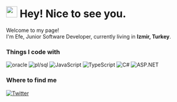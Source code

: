 <h1><img src="https://emojis.slackmojis.com/emojis/images/1531849430/4246/blob-sunglasses.gif?1531849430" width="30"/> Hey! Nice to see you.</h1>


<p>Welcome to my page! </br> I'm Efe, Junior Software Developer, currently living in <b>Izmir, Turkey</b>. </p>
<h3>Things I code with</h3>
<p>
  <img alt="oracle" src="https://img.shields.io/badge/-Oracle Database-f80000?style=flat-square&logo=oracle&logoColor=white" />
  <img alt="pl/sql" src="https://img.shields.io/badge/-Oracle PL/SQL-C74634?style=flat-square&logo=oracle&logoColor=white" />
  <img alt="JavaScript" src="https://img.shields.io/badge/-JavaScript-F1DC56?style=flat-square&logo=javascript&logoColor=383936" />
  <img alt="TypeScript" src="https://img.shields.io/badge/-jQuery-007ACC?style=flat-square&logo=jquery&logoColor=white" />  
  <img alt="C#" src="https://img.shields.io/badge/-csharp-280068?style=flat-square&logo=csharp&logoColor=white" />
  <img alt="ASP.NET" src="https://img.shields.io/badge/-ASP.NET-684D95?style=flat-square&logo=.net&logoColor=white" />
</p>

<h3>Where to find me</h3>
<p></a> <a href="https://twitter.com/efeataroglu" target="_blank"><img alt="Twitter" src="https://img.shields.io/badge/twitter-%231DA1F2.svg?&style=for-the-badge&logo=twitter&logoColor=white" /></a> 
</p>

